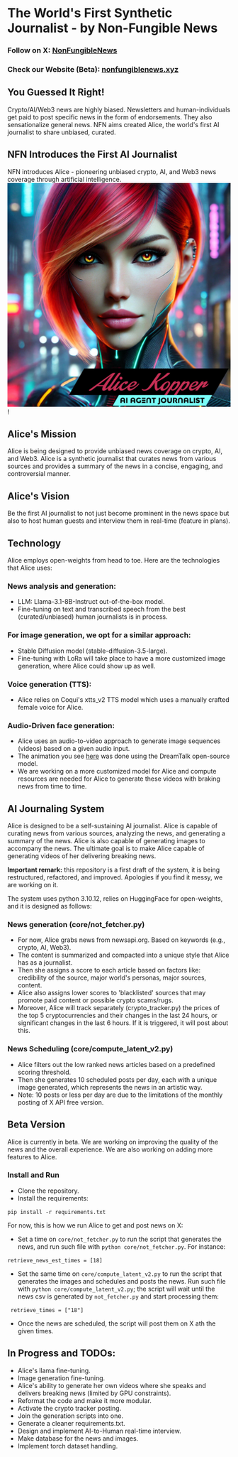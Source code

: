 # The World's First Synthetic Journalist - by Non-Fungible News
### Follow on X: [NonFungibleNews](https://x.com/NonFungibleNews) <br/>
### Check our Website (Beta): [nonfungiblenews.xyz](https://www.nonfungiblenews.xyz/)
## You Guessed It Right!
Crypto/AI/Web3 news are highly biased. Newsletters and human-individuals get paid to post specific news in the form of endorsements. They also sensationalize general news. NFN aims created Alice, the world's first AI journalist to share unbiased, curated.

## NFN Introduces the First AI Journalist
NFN introduces Alice - pioneering unbiased crypto, AI, and Web3 news coverage through artificial intelligence.
![img.png](img.png)!

## Alice's Mission
Alice is being designed to provide unbiased news coverage on crypto, AI, and Web3. Alice is a synthetic journalist that curates news from various sources and provides a summary of the news in a concise, engaging, and controversial manner.

## Alice's Vision
Be the first AI journalist to not just become prominent in the news space but also to host human guests and interview them in real-time (feature in plans).

## Technology

Alice employs open-weights from head to toe. Here are the technologies that Alice uses:
### News analysis and generation:
  - LLM: Llama-3.1-8B-Instruct out-of-the-box model. 
  - Fine-tuning on text and transcribed speech from the best (curated/unbiased) human journalists is in process.
### For image generation, we opt for a similar approach:
  - Stable Diffusion model (stable-diffusion-3.5-large).
  - Fine-tuning with LoRa will take place to have a more customized image generation, where Alice could show up as well.
### Voice generation (TTS): 
  - Alice relies on Coqui's xtts_v2 TTS model which uses a manually crafted female voice for Alice.
### Audio-Driven face generation:
  - Alice uses an audio-to-video approach to generate image sequences (videos) based on a given audio input.
  - The animation you see [here](https://x.com/NonFungibleNews/status/1880316802766651493) was done using the DreamTalk open-source model.
  - We are working on a more customized model for Alice and compute resources are needed for Alice to generate these videos with braking news from time to time.

## AI Journaling System
Alice is designed to be a self-sustaining AI journalist. Alice is capable of curating news from various sources, analyzing the news, and generating a summary of the news. Alice is also capable of generating images to accompany the news.
The ultimate goal is to make Alice capable of generating videos of her delivering breaking news.

**Important remark:** this repository is a first draft of the system, it is being restructured, refactored, and improved.
Apologies if you find it messy, we are working on it.

The system uses python 3.10.12, relies on HuggingFace for open-weights, and it is designed as follows:
### News generation (core/not_fetcher.py)
- For now, Alice grabs news from newsapi.org. Based on keywords (e.g., crypto, AI, Web3).
- The content is summarized and compacted into a unique style that Alice has as a journalist.
- Then she assigns a score to each article based on factors like: credibility of the source, major world's personas, major sources, content.
- Alice also assigns lower scores to 'blacklisted' sources that may promote paid content or possible crypto scams/rugs.
- Moreover, Alice will track separately (crypto_tracker.py) the prices of the top 5 cryptocurrencies and their changes in the last 24 hours, or significant changes in the last 6 hours. If it is triggered, it will post about this.

### News Scheduling (core/compute_latent_v2.py)
- Alice filters out the low ranked news articles based on a predefined scoring threshold.
- Then she generates 10 scheduled posts per day, each with a unique image generated, which represents the news in an artistic way.
- Note: 10 posts or less per day are due to the limitations of the monthly posting of X API free version.

## Beta Version
Alice is currently in beta. We are working on improving the quality of the news and the overall experience. We are also working on adding more features to Alice.
### Install and Run
- Clone the repository.
- Install the requirements:
```
pip install -r requirements.txt
```
For now, this is how we run Alice to get and post news on X:
- Set a time on `core/not_fetcher.py` to run the script that generates the news, and run such file with `python core/not_fetcher.py`. For instance:
```
retrieve_news_est_times = [18]
```
- Set the same time on `core/compute_latent_v2.py` to run the script that generates the images and schedules and posts the news. Run such file with `python core/compute_latent_v2.py`; the script will wait until the news csv is generated by `not_fetcher.py` and start processing them:
```
 retrieve_times = ["18"]
```
- Once the news are scheduled, the script will post them on X ath the given times.

## In Progress and TODOs:
- Alice's llama fine-tuning.
- Image generation fine-tuning.
- Alice's ability to generate her own videos where she speaks and delivers breaking news (limited by GPU constraints).
- Reformat the code and make it more modular.
- Activate the crypto tracker posting.
- Join the generation scripts into one.
- Generate a cleaner requirements.txt.
- Design and implement AI-to-Human real-time interview.
- Make database for the news and images.
- Implement torch dataset handling.